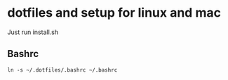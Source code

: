 # dotfiles and setup for linux and mac

Just run install.sh

## Bashrc
    ln -s ~/.dotfiles/.bashrc ~/.bashrc

